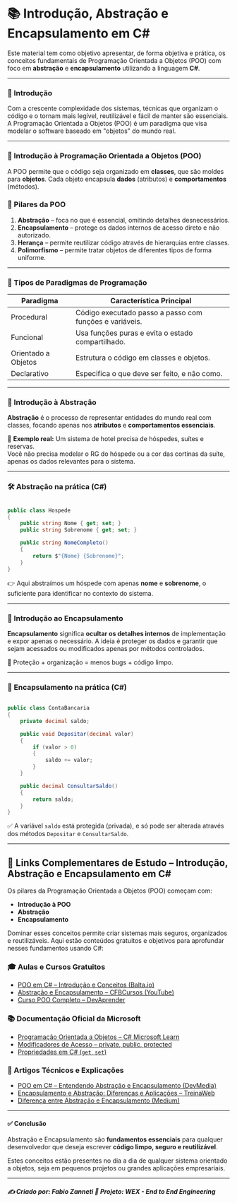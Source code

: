 # 📚 Introdução, Abstração e Encapsulamento em C#

Este material tem como objetivo apresentar, de forma objetiva e prática, os conceitos fundamentais de Programação Orientada a Objetos (POO) com foco em **abstração** e **encapsulamento** utilizando a linguagem **C#**.

---

### 🧭 Introdução

Com a crescente complexidade dos sistemas, técnicas que organizam o código e o tornam mais legível, reutilizável e fácil de manter são essenciais.  
A Programação Orientada a Objetos (POO) é um paradigma que visa modelar o software baseado em "objetos" do mundo real.

---

### 🧠 Introdução à Programação Orientada a Objetos (POO)

A POO permite que o código seja organizado em **classes**, que são moldes para **objetos**. Cada objeto encapsula **dados** (atributos) e **comportamentos** (métodos).

### 🧱 Pilares da POO

1. **Abstração** – foca no que é essencial, omitindo detalhes desnecessários.
2. **Encapsulamento** – protege os dados internos de acesso direto e não autorizado.
3. **Herança** – permite reutilizar código através de hierarquias entre classes.
4. **Polimorfismo** – permite tratar objetos de diferentes tipos de forma uniforme.

---

### 🧬 Tipos de Paradigmas de Programação

| Paradigma           | Característica Principal                                  |
|---------------------|-----------------------------------------------------------|
| Procedural          | Código executado passo a passo com funções e variáveis.  |
| Funcional           | Usa funções puras e evita o estado compartilhado.        |
| Orientado a Objetos | Estrutura o código em classes e objetos.                 |
| Declarativo         | Especifica o que deve ser feito, e não como.             |

---

### 🧩 Introdução à Abstração

**Abstração** é o processo de representar entidades do mundo real com classes, focando apenas nos **atributos** e **comportamentos essenciais**.

📌 **Exemplo real:** Um sistema de hotel precisa de hóspedes, suítes e reservas.  
Você não precisa modelar o RG do hóspede ou a cor das cortinas da suíte, apenas os dados relevantes para o sistema.

---

### 🛠️ Abstração na prática (C#)

```csharp

public class Hospede
{
    public string Nome { get; set; }
    public string Sobrenome { get; set; }

    public string NomeCompleto()
    {
        return $"{Nome} {Sobrenome}";
    }
}

```

👉 Aqui abstraímos um hóspede com apenas **nome** e **sobrenome**, o suficiente para identificar no contexto do sistema.

---

### 🧱 Introdução ao Encapsulamento

**Encapsulamento** significa **ocultar os detalhes internos** de implementação e expor apenas o necessário.
A ideia é proteger os dados e garantir que sejam acessados ou modificados apenas por métodos controlados.

📌 Proteção + organização = menos bugs + código limpo.

---

### 🔐 Encapsulamento na prática (C#)

```csharp

public class ContaBancaria
{
    private decimal saldo;

    public void Depositar(decimal valor)
    {
        if (valor > 0)
        {
            saldo += valor;
        }
    }

    public decimal ConsultarSaldo()
    {
        return saldo;
    }
}

```

✅ A variável `saldo` está protegida (privada), e só pode ser alterada através dos métodos `Depositar` e `ConsultarSaldo`.

---

## 🎯 Links Complementares de Estudo – Introdução, Abstração e Encapsulamento em C#

Os pilares da Programação Orientada a Objetos (POO) começam com:
- **Introdução à POO**
- **Abstração**
- **Encapsulamento**

Dominar esses conceitos permite criar sistemas mais seguros, organizados e reutilizáveis. Aqui estão conteúdos gratuitos e objetivos para aprofundar nesses fundamentos usando C#:

### 🎓 Aulas e Cursos Gratuitos

- [POO em C# – Introdução e Conceitos (Balta.io)](https://www.youtube.com/watch?v=KhzGSHNhnbI)
- [Abstração e Encapsulamento – CFBCursos (YouTube)](https://www.youtube.com/watch?v=Da0RtgZsMQs)
- [Curso POO Completo – DevAprender](https://www.youtube.com/watch?v=JLf9qU9KKuk)

### 📚 Documentação Oficial da Microsoft

- [Programação Orientada a Objetos – C# Microsoft Learn](https://learn.microsoft.com/pt-br/dotnet/csharp/fundamentals/tutorials/oop)
- [Modificadores de Acesso – private, public, protected](https://learn.microsoft.com/pt-br/dotnet/csharp/programming-guide/classes-and-structs/access-modifiers)
- [Propriedades em C# (`get`, `set`)](https://learn.microsoft.com/pt-br/dotnet/csharp/programming-guide/classes-and-structs/using-properties)

### 🧠 Artigos Técnicos e Explicações

- [POO em C# – Entendendo Abstração e Encapsulamento (DevMedia)](https://www.devmedia.com.br/poo-em-c-introducao-a-encapsulamento-e-abstracao/18801)
- [Encapsulamento e Abstração: Diferenças e Aplicações – TreinaWeb](https://www.treinaweb.com.br/blog/entendendo-o-encapsulamento-e-a-abstracao-na-orientacao-a-objetos)
- [Diferença entre Abstração e Encapsulamento (Medium)](https://medium.com/@wilsonneto/entendendo-a-diferen%C3%A7a-entre-abstra%C3%A7%C3%A3o-e-encapsulamento-6f1438a09f29)

---

#### ✅ Conclusão

Abstração e Encapsulamento são **fundamentos essenciais** para qualquer desenvolvedor que deseja escrever **código limpo, seguro e reutilizável**.

Estes conceitos estão presentes no dia a dia de qualquer sistema orientado a objetos, seja em pequenos projetos ou grandes aplicações empresariais.

---

##### ✍️ **Criado por:** *Fabio Zanneti* 🎯 Projeto: **WEX - End to End Engineering**